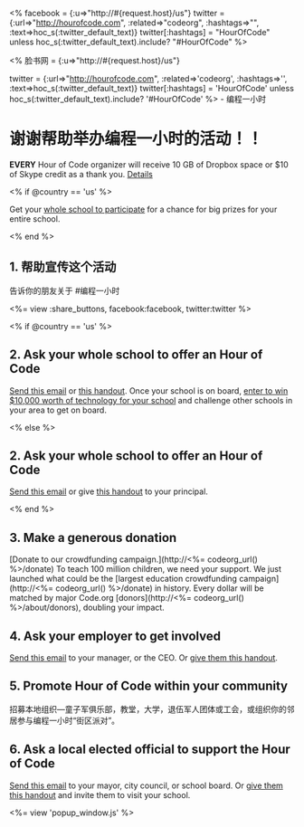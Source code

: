 <% facebook = {:u=>"http://#{request.host}/us"}
                      twitter = {:url=>"http://hourofcode.com", :related=>"codeorg", :hashtags=>"", :text=>hoc_s(:twitter_default_text)}
                      twitter[:hashtags] = "HourOfCode" unless hoc_s(:twitter_default_text).include? "#HourOfCode" %>

<% 脸书网 = {:u=>"http://#{request.host}/us"}

twitter = {:url=>"http://hourofcode.com", :related=>'codeorg', :hashtags=>'', :text=>hoc_s(:twitter_default_text)} twitter[:hashtags] = 'HourOfCode' unless hoc_s(:twitter_default_text).include? '#HourOfCode' %> - 编程一小时

# 谢谢帮助举办编程一小时的活动！！

**EVERY** Hour of Code organizer will receive 10 GB of Dropbox space or $10 of Skype credit as a thank you. [Details](<%= hoc_uri('/prizes') %>)

<% if @country == 'us' %>

Get your [whole school to participate](<%= hoc_uri('/prizes') %>) for a chance for big prizes for your entire school.

<% end %>

## 1. 帮助宣传这个活动

告诉你的朋友关于 #编程一小时

<%= view :share_buttons, facebook:facebook, twitter:twitter %>

<% if @country == 'us' %>

## 2. Ask your whole school to offer an Hour of Code

[Send this email](<%= hoc_uri('/resources#email') %>) or [this handout](<%= hoc_uri('/files/schools-handout.pdf') %>). Once your school is on board, [enter to win $10,000 worth of technology for your school](/prizes) and challenge other schools in your area to get on board.

<% else %>

## 2. Ask your whole school to offer an Hour of Code

[Send this email](<%= hoc_uri('/resources#email') %>) or give [this handout](<%= hoc_uri('/files/schools-handout.pdf') %>) to your principal.

<% end %>

## 3. Make a generous donation

[Donate to our crowdfunding campaign.](http://<%= codeorg_url() %>/donate) To teach 100 million children, we need your support. We just launched what could be the [largest education crowdfunding campaign](http://<%= codeorg_url() %>/donate) in history. Every dollar will be matched by major Code.org [donors](http://<%= codeorg_url() %>/about/donors), doubling your impact.

## 4. Ask your employer to get involved

[Send this email](<%= hoc_uri('/resources#email') %>) to your manager, or the CEO. Or [give them this handout](<%= hoc_uri('/resources/hoc-one-pager.pdf') %>).

## 5. Promote Hour of Code within your community

招募本地组织—童子军俱乐部，教堂，大学，退伍军人团体或工会，或组织你的邻居参与编程一小时“街区派对”。

## 6. Ask a local elected official to support the Hour of Code

[Send this email](<%= hoc_uri('/resources#politicians') %>) to your mayor, city council, or school board. Or [give them this handout](<%= hoc_uri('/resources/hoc-one-pager.pdf') %>) and invite them to visit your school.

<%= view 'popup_window.js' %>